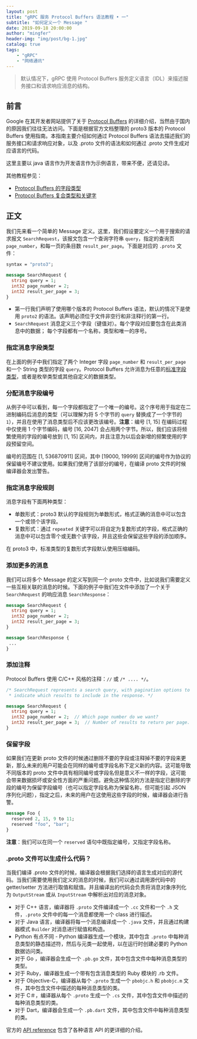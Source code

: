 ```yaml
---
layout: post
title: "gRPC 服务 Protocol Buffers 语法教程 • 一"
subtitle: "如何定义一个 Message "
date: 2019-09-18 20:00:00
author: "mingfer"
header-img: "img/post/bg-1.jpg"
catalog: true
tags: 
    - "gRPC"
    - "网络通讯"
---
```


> 默认情况下，gRPC 使用 Protocol Buffers 服务定义语言（IDL）来描述服务接口和请求响应消息的结构。

## 前言

Google 在其开发者网站提供了关于 [Protocol Buffers](https://developers.google.com/protocol-buffers/docs/proto3) 的详细介绍，当然由于国内的原因我们往往无法访问。下面是根据官方文档整理的 proto3 版本的 Protocol Buffers 使用指南。本指南主要介绍如何通过 Protocol Buffers 语法去描述我们的服务接口和请求响应对象，以及 .proto 文件的语法和如何通过 .proto 文件生成对应语言的代码。

这里主要以 java 语言作为开发语言作为示例语言，带来不便，还请见谅。

其他教程参见：

- [Protocol Buffers 的字段类型](http://www.mingfer.cn/2019/09/19/grpc-protocol-buffers-2/)
- [Protocol Buffers 复合类型和关键字](http://www.mingfer.cn/2019/09/22/grpc-protocol-buffers-3/)

## 正文

我们先来看一个简单的 Message 定义。这里，我们假设要定义一个用于搜索的请求报文 `SearchRequest`，该报文包含一个查询字符串 `query`，指定的查询页 `page_number`，和每一页的条目数 `result_per_page`。下面是对应的 `.proto` 文件：

```protobuf
syntax = "proto3";

message SearchRequest {
  string query = 1;
  int32 page_number = 2;
  int32 result_per_page = 3;
}
```

- 第一行我们声明了使用哪个版本的 Protocol Buffers 语法，默认的情况下是使用 `proto2` 的语法。该声明必须位于文件非空行和非注释行的第一行。
- `SearchRequest` 消息定义三个字段（键值对）。每个字段对应要包含在此类消息中的数据； 每个字段都有一个名称，类型和唯一的序号。

### 指定消息字段类型

在上面的例子中我们指定了两个 Integer 字段 `page_number` 和 `result_per_page` 和一个 String 类型的字段 `query`。Protocol Buffers 允许消息为任意的[标准字段类型](#标准字段类型)，或者是枚举类型或其他自定义的数据类型。

### 分配消息字段编号

从例子中可以看到，每一个字段都指定了一个唯一的编号。这个序号用于指定在二进制编码后消息的类型（可以理解为将 5 个字节的 `query` 替换成了一个字节的 `1`），并且在使用了消息类型后不应该更改该编号。**注意**：编号 [1, 15] 在编码过程中仅使用 1 个字节编码，编号 [16, 2047] 会占用两个字节。所以，我们应该将频繁使用的字段的编号放到 [1, 15] 区间内，并且注意为以后会新增的频繁使用的字段预留空间。

编号的范围在 [1,  536870911] 区间，其中 [19000, 19999] 区间的编号作为协议的保留编号不建议使用。如果我们使用了该部分的编号，在编译 proto 文件的时候编译器会发出警告。

### 指定消息字段规则

消息字段有下面两种类型：

- 单数形式：proto3 默认的字段规则为单数形式，格式正确的消息中可以包含一个或领个该字段。
- 复数形式：通过 `repeated` 关键字可以将自定为复数形式的字段，格式正确的消息中可以包含零个或无数个该字段，并且这些会保留这些字段的添加顺序。

在 proto3 中，标准类型的复数形式字段默认使用压缩编码。

### 添加更多的消息

我们可以将多个 Message 的定义写到同一个 proto 文件中，比如说我们需要定义一些互相关联的消息的时候。下面的例子中我们在文件中添加了一个关于 `SearchRequest` 的响应消息 `SearchResponse`：

```protobuf
message SearchRequest {
  string query = 1;
  int32 page_number = 2;
  int32 result_per_page = 3;
}

message SearchResponse {
 ...
}
```

### 添加注释

Protocol Buffers 使用 C/C++ 风格的注释：`//` 或 `/* .... */`。

```protobuf
/* SearchRequest represents a search query, with pagination options to
 * indicate which results to include in the response. */

message SearchRequest {
  string query = 1;
  int32 page_number = 2;  // Which page number do we want?
  int32 result_per_page = 3;  // Number of results to return per page.
}
```

### 保留字段

如果我们在更新 proto 文件的时候通过删除不要的字段或注释掉不要的字段来更新，那么未来的用户可能会在同样的编号或字段名称下定义新的内容。这可能导致不同版本的 proto 文件中具有相同编号或字段名但是意义不一样的字段，这可能会带来数据损坏或安全性方面的严重问题。避免这种情况的方法是指定已删除的字段的编号为保留字段编号（也可以指定字段名称为保留名称，但可能引起 JSON 序列化问题），指定之后，未来的用户在这使用这些字段的时候，编译器会进行告警。

```protobuf
message Foo {
  reserved 2, 15, 9 to 11;
  reserved "foo", "bar";
}
```

**注意**：我们可以在同一个 `reserved` 语句中既指定编号，又指定字段名称。

### .proto 文件可以生成什么代码？

当我们编译 .proto 文件的时候，编译器会根据我们选择的语言生成对应的源代码。当我们需要使用我们定义的消息的时候，我们可以通过调用源代码中的 getter/setter 方法进行取值和赋值。并且编译出的代码会负责将消息对象序列化为 `OutputStream` 或从 `InputStream` 中解析出对应的消息对象。

- 对于 C++ 语言，编译器将 `.proto` 文件编译成一个 `.cc` 文件和一个 `.h` 文件，`.proto` 文件中的每一个消息都使用一个 class 进行描述。
- 对于 Java 语言，编译器将每一个消息编译成一个 `.java` 文件，并且通过构建器模式 `Builder` 对消息进行赋值和构造。
- Python 有点不同 -  Python 编译器生成一个模块，其中包含 `.proto` 中每种消息类型的静态描述符，然后与元类一起使用，以在运行时创建必要的 Python 数据访问类。
- 对于 Go ，编译器会生成一个 `.pb.go` 文件，其中包含文件中每种消息类型的类型。
- 对于 Ruby，编译器生成一个带有包含消息类型的 Ruby 模块的 .rb 文件。
- 对于 Objective-C，编译器从每个 `.proto` 生成一个 `pbobjc.h` 和 `pbobjc.m` 文件，其中包含文件中描述的每种消息类型的类。
- 对于 C＃，编译器从每个 `.proto` 生成一个 `.cs` 文件，其中包含文件中描述的每种消息类型的类。
- 对于 Dart，编译器会生成一个 `.pb.dart` 文件，其中包含文件中每种消息类型的类。

官方的 [API reference](https://developers.google.com/protocol-buffers/docs/reference/overview) 包含了各种语言 API 的更详细的介绍。

